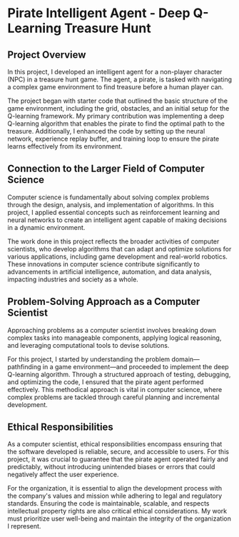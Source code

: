 # Pirate Intelligent Agent - Deep Q-Learning Treasure Hunt

## Project Overview

In this project, I developed an intelligent agent for a non-player character (NPC) in a treasure hunt game. The agent, a pirate, is tasked with navigating a complex game environment to find treasure before a human player can. 

The project began with starter code that outlined the basic structure of the game environment, including the grid, obstacles, and an initial setup for the Q-learning framework. My primary contribution was implementing a deep Q-learning algorithm that enables the pirate to find the optimal path to the treasure. Additionally, I enhanced the code by setting up the neural network, experience replay buffer, and training loop to ensure the pirate learns effectively from its environment.

## Connection to the Larger Field of Computer Science

Computer science is fundamentally about solving complex problems through the design, analysis, and implementation of algorithms. In this project, I applied essential concepts such as reinforcement learning and neural networks to create an intelligent agent capable of making decisions in a dynamic environment.

The work done in this project reflects the broader activities of computer scientists, who develop algorithms that can adapt and optimize solutions for various applications, including game development and real-world robotics. These innovations in computer science contribute significantly to advancements in artificial intelligence, automation, and data analysis, impacting industries and society as a whole.

## Problem-Solving Approach as a Computer Scientist

Approaching problems as a computer scientist involves breaking down complex tasks into manageable components, applying logical reasoning, and leveraging computational tools to devise solutions. 

For this project, I started by understanding the problem domain—pathfinding in a game environment—and proceeded to implement the deep Q-learning algorithm. Through a structured approach of testing, debugging, and optimizing the code, I ensured that the pirate agent performed effectively. This methodical approach is vital in computer science, where complex problems are tackled through careful planning and incremental development.

## Ethical Responsibilities

As a computer scientist, ethical responsibilities encompass ensuring that the software developed is reliable, secure, and accessible to users. For this project, it was crucial to guarantee that the pirate agent operated fairly and predictably, without introducing unintended biases or errors that could negatively affect the user experience.

For the organization, it is essential to align the development process with the company's values and mission while adhering to legal and regulatory standards. Ensuring the code is maintainable, scalable, and respects intellectual property rights are also critical ethical considerations. My work must prioritize user well-being and maintain the integrity of the organization I represent.

